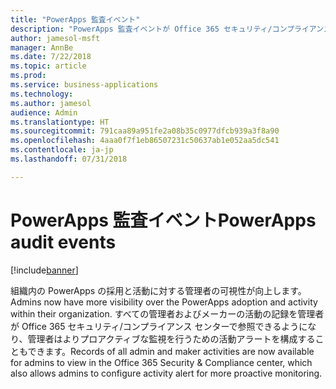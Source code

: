 ```yaml
---
title: "PowerApps 監査イベント"
description: "PowerApps 監査イベントが Office 365 セキュリティ/コンプライアンス センターで利用可能になりました"
author: jamesol-msft
manager: AnnBe
ms.date: 7/22/2018
ms.topic: article
ms.prod: 
ms.service: business-applications
ms.technology: 
ms.author: jamesol
audience: Admin
ms.translationtype: HT
ms.sourcegitcommit: 791caa89a951fe2a08b35c0977dfcb939a3f8a90
ms.openlocfilehash: 4aaa0f7f1eb86507231c50637ab1e052aa5dc541
ms.contentlocale: ja-jp
ms.lasthandoff: 07/31/2018

---
```

# <a name="powerapps-audit-events"></a><span data-ttu-id="ae9ec-103">PowerApps 監査イベント</span><span class="sxs-lookup"><span data-stu-id="ae9ec-103">PowerApps audit events</span></span>


[!include[banner](../../includes/banner.md)]

<span data-ttu-id="ae9ec-104">組織内の PowerApps の採用と活動に対する管理者の可視性が向上します。</span><span class="sxs-lookup"><span data-stu-id="ae9ec-104">Admins now have more visibility over the PowerApps adoption and activity within their organization.</span></span> <span data-ttu-id="ae9ec-105">すべての管理者およびメーカーの活動の記録を管理者が Office 365 セキュリティ/コンプライアンス センターで参照できるようになり、管理者はよりプロアクティブな監視を行うための活動アラートを構成することもできます。</span><span class="sxs-lookup"><span data-stu-id="ae9ec-105">Records of all admin and maker activities are now available for admins to view in the Office 365 Security & Compliance center, which also allows admins to configure activity alert for more proactive monitoring.</span></span>

